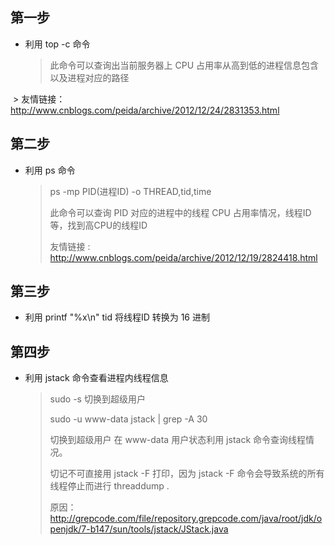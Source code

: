 第一步
------------
* 利用 top -c 命令

  > 此命令可以查询出当前服务器上 CPU 占用率从高到低的进程信息包含以及进程对应的路径
  >
  > 友情链接：http://www.cnblogs.com/peida/archive/2012/12/24/2831353.html
  
第二步
------------
* 利用 ps 命令

  > ps -mp PID(进程ID) -o THREAD,tid,time 
  >
  > 此命令可以查询 PID 对应的进程中的线程 CPU 占用率情况，线程ID等，找到高CPU的线程ID
  >
  > 友情链接 : http://www.cnblogs.com/peida/archive/2012/12/19/2824418.html
  

第三步
-------------
* 利用 printf "%x\n" tid 将线程ID 转换为 16 进制

第四步
-------------
* 利用 jstack 命令查看进程内线程信息

  > sudo -s  切换到超级用户
  >
  > sudo -u www-data jstack <pid> | grep <tid> -A 30
  >
  > 切换到超级用户 在 www-data 用户状态利用 jstack 命令查询线程情况。
  >
  > 切记不可直接用 jstack -F 打印，因为 jstack -F 命令会导致系统的所有线程停止而进行 threaddump .
  >
  > 原因：http://grepcode.com/file/repository.grepcode.com/java/root/jdk/openjdk/7-b147/sun/tools/jstack/JStack.java
  >
 
